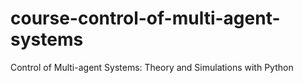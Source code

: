 # course-control-of-multi-agent-systems
Control of Multi-agent Systems: Theory and Simulations with Python
